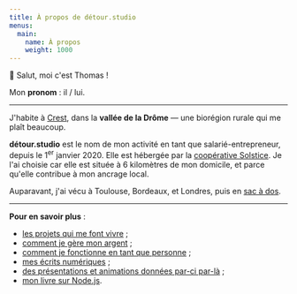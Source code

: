 ```yaml
---
title: À propos de détour.studio
menus:
  main:
    name: À propos
    weight: 1000
---
```


👋 Salut, moi c'est Thomas !

Mon **pronom** : il / lui.

---

J'habite à [Crest], dans la **vallée de la Drôme** — une biorégion rurale qui me plaît beaucoup.

**détour.studio** est le nom de mon activité en tant que salarié-entrepreneur, depuis le 1<sup>er</sup> janvier 2020.
Elle est hébergée par la [coopérative Solstice][Solstice].
Je l'ai choisie car elle est située à 6 kilomètres de mon domicile,
et parce qu'elle contribue à mon ancrage local.

Auparavant, j'ai vécu à Toulouse, Bordeaux, et Londres, puis en [sac à dos][itinérance].

---

**Pour en savoir plus** :

- [les projets qui me font vivre](/#développement-web) ;
- [comment je gère mon argent](/money/) ;
- [comment je fonctionne en tant que personne](/user-manual/) ;
- [mes écrits numériques](https://thom4.net) ;
- [des présentations et animations données par-ci par-là](https://thom4.net/talks/) ;
- [mon livre sur Node.js](https://thom4.net/node.js/).

[Crest]: https://www.openstreetmap.org/node/26694320#map=13/44.7283/5.0237
[Solstice]: https://solstice.coop
[itinérance]: https://estcequecestdutravail.xyz
